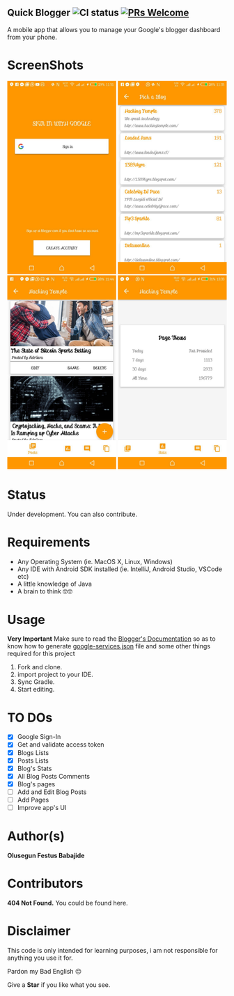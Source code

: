 ## Quick Blogger ![CI status](https://img.shields.io/badge/build-passing-brightgreen.svg) [![PRs Welcome](https://img.shields.io/badge/PRs-welcome-brightgreen.svg?style=flat-square)](http://makeapullrequest.com)

A mobile app that allows you to manage your Google's blogger dashboard from your phone.


# ScreenShots
<img src="screenshots/1.jpg" width="250">  <img src="screenshots/2.jpg" width="250">
<img src="screenshots/3.jpg" width="250">  <img src="screenshots/4.jpg" width="250">


# Status
Under development.
You can also contribute.


# Requirements
* Any Operating System (ie. MacOS X, Linux, Windows)
* Any IDE with Android SDK installed (ie. IntelliJ, Android Studio, VSCode etc)
* A little knowledge of Java
* A brain to think 🤓🤓


# Usage

**Very Important**
Make sure to read the [Blogger's Documentation](https://developers.google.com/blogger/docs/3.0/) so as to know how to generate [google-services.json](https://developers.google.com/android/guides/google-services-plugin#adding_the_json_file) file and some other things required for this project

1. Fork and clone.
2. import project to your IDE.
3. Sync Gradle.
4. Start editing.


# TO DOs

- [x] Google Sign-In
- [x] Get and validate access token
- [x] Blogs Lists
- [x] Posts Lists
- [x] Blog's Stats
- [x] All Blog Posts Comments
- [x] Blog's pages
- [ ] Add and Edit Blog Posts
- [ ] Add Pages
- [ ] Improve app's UI

# Author(s)
**Olusegun Festus Babajide**


# Contributors
**404 Not Found.**
You could be found here.


# Disclaimer
This code is only intended for learning purposes, i am not responsible for anything you use it for.

Pardon my Bad English 😔

Give a **Star** if you like what you see.
